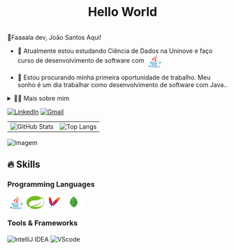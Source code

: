<!--título-->
<div id="user-content-toc">
  <ul align="center">
    <summary><h1 style="display: inline-block">Hello World</h1></summary>
</div>

<!-- Presentation -->
<p>
   👋Faaaala dev, João Santos Aqui!

  - 🌱 Atualmente estou estudando Ciência de Dados na Uninove e faço curso de desenvolvimento de software com <img align="center" alt="JAVA" height="30" width="40" src="https://raw.githubusercontent.com/devicons/devicon/master/icons/java/java-original.svg">

  - 🔭 Estou procurando minha primeira oportunidade de trabalho. Meu sonho é um dia trabalhar como desenvolvimento de software com Java..
</p>

<!-- Dropdown -->
<details>
  <summary>👨‍💻 Mais sobre mim</summary>

  - 💬 Estou cursando Ciência de Dados, mas minha verdadeira paixão está no desenvolvimento de software com Java. Meu objetivo é tornar-me um Full Stack Developer, e por isso tenho me dedicado intensamente ao estudo de Java, Spring Boot, MongoDB, Docker e NoSQL. Esta transição de carreira tem sido uma experiência incrível e enriquecedora para mim, permitindo-me explorar novas tecnologias e expandir minhas habilidades de desenvolvimento

  - ⚡ Gosto de ler e de assistir filmes e praticar esportes !Estou convencido de que nossos interesses pessoais enriquecem nossa visão das coisas e fortalecem nossa habilidade de resolver problemas.. \o/
</details>

<!-- Links -->
[![LinkedIn](https://img.shields.io/badge/LinkedIn-0077B5?style=for-the-badge&logo=linkedin&logoColor=white)](https://www.linkedin.com/in/joãoferreira10/)
[![Gmail](https://img.shields.io/badge/Gmail-D14836?style=for-the-badge&logo=gmail&logoColor=white)](https://fjoao1020@gmail.com/)

<!-- GithubStats -->
<table style="border-collapse: collapse; width: 100%;">
  <tr>
    <td valign="top" style="border: none;">
      <img src="https://github-readme-stats.vercel.app/api?username=jhoao-santos&show_icons=true&theme=highcontrast&include_all_commits=true" alt="GitHub Stats">
    </td>
    <td valign="top" style="border: none;">
      <img src="https://github-readme-stats.vercel.app/api/top-langs/?username=jhoao-santos&show_icons=true&theme=highcontrast" alt="Top Langs">
    </td>
  </tr>
</table>

<!-- GIF -->
<p align="left">
  <img align="center" src="https://github.com/VariableBee/VariableBee/assets/77739311/4e9f41af-6b57-49a7-b15a-74322e96b4d7" alt="Imagem">
</p>

## 🔥 Skills
<!-- Skills: Programming Languages -->
  <div style="flex-basis: 48%;">
    <h3>Programming Languages</h3>
    <img align="center" alt="JAVA" height="30" width="40" src="https://raw.githubusercontent.com/devicons/devicon/master/icons/java/java-original.svg">
    <img align="center" alt="SPRING" height="30" width="40" src="https://raw.githubusercontent.com/devicons/devicon/master/icons/spring/spring-original.svg">
    <img align="center" alt="MAVEN" height="30" width="40" src="https://raw.githubusercontent.com/devicons/devicon/master/icons/maven/maven-original.svg">
    <img align="center" alt="MONGODB" height="30" width="40" src="https://raw.githubusercontent.com/devicons/devicon/master/icons/mongodb/mongodb-original.svg">
    

  <!-- Skills: Tools & Frameworks -->
<div style="flex-basis: 48%;">
  <h3>Tools & Frameworks</h3>
  <img align="center" alt="IntelliJ IDEA" height="30" width="40" src="https://cdn.jsdelivr.net/gh/devicons/devicon/icons/intellij/intellij-original.svg">
  <img align="center" alt="VScode" height="30" width="40" src="https://cdn.jsdelivr.net/gh/devicons/devicon/icons/vscode/vscode-original.svg">
</div>

